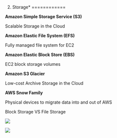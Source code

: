 2. Storage\*
============

**Amazon Simple Storage Service (S3)**

Scalable Storage in the Cloud

**Amazon Elastic File System (EFS)**

Fully managed file system for EC2

**Amazon Elastic Block Store (EBS)**

EC2 block storage volumes

**Amazon S3 Glacier**

Low-cost Archive Storage in the Cloud

**AWS Snow Family**

Physical devices to migrate data into and out of AWS

Block Storage VS File Storage

![](media/ce1c588789ae5564a0dd6a93489a99ca.png)

![](media/45b2742e6b339ed23288b2dea17b68bf.png)
